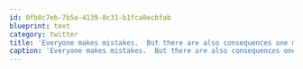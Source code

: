 ```yaml
---
id: 0fb0c7eb-7b5a-4139-8c31-b1fca0ecbfab
blueprint: text
category: twitter
title: 'Everyone makes mistakes.  But there are also consequences one must face for said mistakes. Eagerly watching how @calgarysun responds.'
caption: 'Everyone makes mistakes.  But there are also consequences one must face for said mistakes. Eagerly watching how <span class="username username_linked">@<a href="https://twitter.com/calgarysun" title="Calgary Sun">calgarysun</a></span> responds.'
---
```

